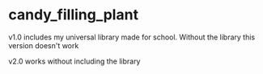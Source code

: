 # candy_filling_plant
v1.0 includes my universal library made for school. Without the library this version doesn't work

v2.0 works without including the library
